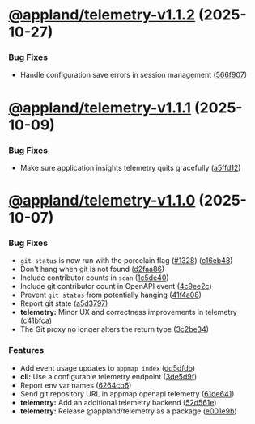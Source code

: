 # [@appland/telemetry-v1.1.2](https://github.com/getappmap/appmap-js/compare/@appland/telemetry-v1.1.1...@appland/telemetry-v1.1.2) (2025-10-27)


### Bug Fixes

* Handle configuration save errors in session management ([566f907](https://github.com/getappmap/appmap-js/commit/566f907242598c54045cf6f2b77f7d784147d7b1))

# [@appland/telemetry-v1.1.1](https://github.com/getappmap/appmap-js/compare/@appland/telemetry-v1.1.0...@appland/telemetry-v1.1.1) (2025-10-09)


### Bug Fixes

* Make sure application insights telemetry quits gracefully ([a5ffd12](https://github.com/getappmap/appmap-js/commit/a5ffd12333561be117254587ace8f32553e00983))

# [@appland/telemetry-v1.1.0](https://github.com/getappmap/appmap-js/compare/@appland/telemetry-v1.0.0...@appland/telemetry-v1.1.0) (2025-10-07)


### Bug Fixes

* `git status` is now run with the porcelain flag ([#1328](https://github.com/getappmap/appmap-js/issues/1328)) ([c16eb48](https://github.com/getappmap/appmap-js/commit/c16eb48c293d49c06c0c4a3bb91c9a070e991831))
* Don't hang when git is not found ([d2faa86](https://github.com/getappmap/appmap-js/commit/d2faa861b64b9ade63e729f894838fcf1efc8b2c))
* Include contributor counts in `scan` ([1c5de40](https://github.com/getappmap/appmap-js/commit/1c5de40410ae2e1794509fb29e9ba128eaac18c0))
* Include git contributor count in OpenAPI event ([4c9ee2c](https://github.com/getappmap/appmap-js/commit/4c9ee2c419d95ef0d09f5a12c90712bab890a8b7))
* Prevent `git status` from potentially hanging ([41f4a08](https://github.com/getappmap/appmap-js/commit/41f4a087d382e1f3ef7d942c4dd83df1cd75585f))
* Report git state ([a5d3797](https://github.com/getappmap/appmap-js/commit/a5d3797815b283ed114a57351067ed911ca36fa2))
* **telemetry:** Minor UX and correctness improvements in telemetry ([c41bfca](https://github.com/getappmap/appmap-js/commit/c41bfca46fd8897d828ba9fce51a883d873cfc1f))
* The Git proxy no longer alters the return type ([3c2be34](https://github.com/getappmap/appmap-js/commit/3c2be342dfc4548d96f7f3342b3146c058691143))


### Features

* Add event usage updates to `appmap index` ([dd5dfdb](https://github.com/getappmap/appmap-js/commit/dd5dfdb10c906546bf750a382a1387ccaf14df14))
* **cli:** Use a configurable telemetry endpoint ([3de5d9f](https://github.com/getappmap/appmap-js/commit/3de5d9f1a322e6414d80d41f124f2e1d8995cc06))
* Report env var names ([6264cb6](https://github.com/getappmap/appmap-js/commit/6264cb6c73927a90fc350bfb1531d3a8dd97df69))
* Send git repository URL in appmap:openapi telemetry ([61de641](https://github.com/getappmap/appmap-js/commit/61de641ae05bdfb60558cfd91b69a5a15a6f0c98))
* **telemetry:** Add an additional telemetry backend ([52d561e](https://github.com/getappmap/appmap-js/commit/52d561ea978f3369b3a6e59f9141debd1bf9bc46))
* **telemetry:** Release @appland/telemetry as a package ([e001e9b](https://github.com/getappmap/appmap-js/commit/e001e9b2516b0e3c3d130be2dbe71d98e1849da7))
